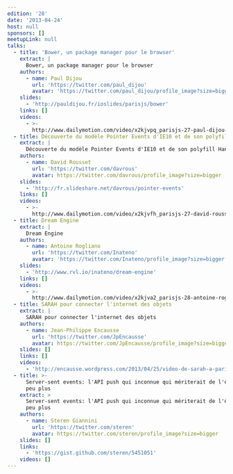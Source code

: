 ```yaml
---
edition: '28'
date: '2013-04-24'
host: null
sponsors: []
meetupLink: null
talks:
  - title: 'Bower, un package manager pour le browser'
    extract: |
      Bower, un package manager pour le browser
    authors:
      - name: Paul Dijou
        url: 'https://twitter.com/paul_dijou'
        avatar: 'https://twitter.com/paul_dijou/profile_image?size=bigger'
    slides:
      - 'http://pauldijou.fr/ioslides/parisjs/bower'
    links: []
    videos:
      - >-
        http://www.dailymotion.com/video/x2kjvpq_parisjs-27-paul-dijou-bower-un-package-manager-pour-le-browser_webcam
  - title: Découverte du modèle Pointer Events d'IE10 et de son polyfill HandJS
    extract: |
      Découverte du modèle Pointer Events d'IE10 et de son polyfill HandJS
    authors:
      - name: David Rousset
        url: 'https://twitter.com/davrous'
        avatar: https://twitter.com/davrous/profile_image?size=bigger
    slides:
      - 'http://fr.slideshare.net/davrous/pointer-events'
    links: []
    videos:
      - >-
        http://www.dailymotion.com/video/x2kjvfh_parisjs-27-david-rousset-decouverte-du-modele-pointer-events-d-ie10-et-de-son-polyfill-handjs_webcam
  - title: Dream Engine
    extract: |
      Dream Engine
    authors:
      - name: Antoine Rogliano
        url: 'https://twitter.com/Inateno'
        avatar: 'https://twitter.com/Inateno/profile_image?size=bigger'
    slides:
      - 'http://www.rvl.io/inateno/dream-engine'
    links: []
    videos:
      - >-
        http://www.dailymotion.com/video/x2kjva2_parisjs-28-antoine-rogliano-dream-engine_webcam
  - title: SARAH pour connecter l'internet des objets
    extract: |
      SARAH pour connecter l'internet des objets
    authors:
      - name: Jean-Philippe Encausse
        url: 'https://twitter.com/JpEncausse'
        avatar: https://twitter.com/JpEncausse/profile_image?size=bigger
    slides: []
    links: []
    videos:
      - 'http://encausse.wordpress.com/2013/04/25/video-de-sarah-a-parisjs-28/'
  - title: >-
      Server-sent events: l'API push qui inconnue qui mériterait de l'être un
      peu plus
    extract: >
      Server-sent events: l'API push qui inconnue qui mériterait de l'être un
      peu plus
    authors:
      - name: Steren Giannini
        url: 'https://twitter.com/steren'
        avatar: https://twitter.com/steren/profile_image?size=bigger
    slides: []
    links:
      - 'https://gist.github.com/steren/5451051'
    videos: []
---
```

